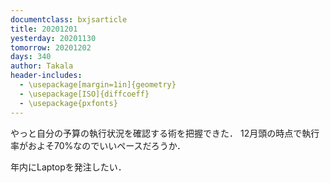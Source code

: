 ```yaml
---
documentclass: bxjsarticle
title: 20201201
yesterday: 20201130
tomorrow: 20201202
days: 340
author: Takala
header-includes:
  - \usepackage[margin=1in]{geometry}
  - \usepackage[ISO]{diffcoeff}
  - \usepackage{pxfonts}
---
```




やっと自分の予算の執行状況を確認する術を把握できた．
12月頭の時点で執行率がおよそ70%なのでいいペースだろうか．


年内にLaptopを発注したい．